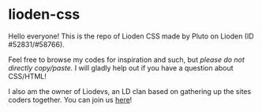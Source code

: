 # lioden-css

<p>Hello everyone! This is the repo of Lioden CSS made by Pluto on Lioden (ID #52831/#58766).</p>
<p>Feel free to browse my codes for inspiration and such, but <em>please do not directly copy/paste.</em> I will gladly help out if you have a question about CSS/HTML!</p>

<p>I also am the owner of Liodevs, an LD clan based on gathering up the sites coders together. You can join us <a href="https://www.lioden.com/clan.php?id=3843">here</a>!</p>
